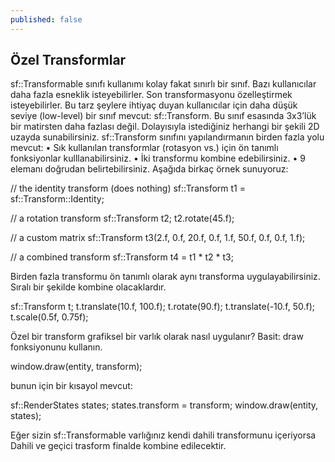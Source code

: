 ```yaml
---
published: false
---
```

## Özel Transformlar

sf::Transformable sınıfı kullanımı kolay fakat sınırlı bir sınıf. Bazı kullanıcılar daha fazla esneklik isteyebilirler. Son transformasyonu özelleştirmek isteyebilirler. Bu tarz şeylere ihtiyaç duyan kullanıcılar için daha düşük seviye (low-level) bir sınıf mevcut: sf::Transform. Bu sınıf esasında 3x3’lük bir matirsten daha fazlası değil. Dolayısıyla istediğiniz herhangi bir şekili 2D uzayda sunabilirsiniz. 
sf::Transform sınıfını yapılandırmanın birden fazla yolu mevcut:
    • Sık kullanılan transformlar (rotasyon vs.) için ön tanımlı fonksiyonlar kulllanabilirsiniz. 
    • İki transformu kombine edebilirsiniz.
    • 9 elemanı doğrudan belirtebilirsiniz. 
Aşağıda birkaç örnek sunuyoruz:

// the identity transform (does nothing)
sf::Transform t1 = sf::Transform::Identity;

// a rotation transform
sf::Transform t2;
t2.rotate(45.f);

// a custom matrix
sf::Transform t3(2.f, 0.f, 20.f,
                 0.f, 1.f, 50.f,
                 0.f, 0.f, 1.f);

// a combined transform
sf::Transform t4 = t1 * t2 * t3;

Birden fazla transformu ön tanımlı olarak aynı transforma uygulayabilirsiniz. Sıralı bir şekilde kombine olacaklardır.

sf::Transform t;
t.translate(10.f, 100.f);
t.rotate(90.f);
t.translate(-10.f, 50.f);
t.scale(0.5f, 0.75f);

Özel bir transform grafiksel bir varlık olarak nasıl uygulanır? Basit: draw fonksiyonunu kullanın. 

window.draw(entity, transform);

bunun için bir kısayol mevcut:

sf::RenderStates states;
states.transform = transform;
window.draw(entity, states);

Eğer sizin sf::Transformable varlığınız kendi dahili transformunu içeriyorsa Dahili ve geçici trasform finalde kombine edilecektir. 
